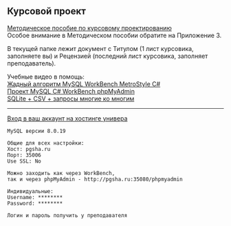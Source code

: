 ## Курсовой проект

[Методическое пособие по курсовому проектированию](https://pcoding.ru/pdf/CourseProject.pdf)  
Особое внимание в Методическом пособии обратите на Приложение 3.

В текущей папке лежит документ с Титулом (1 лист курсовика, заполняете вы) и Рецензией (последний лист курсовика, заполняет преподаватель).  

Учебные видео в помощь:  
[Жадный алгоритм MySQL WorkBench MetroStyle C#](https://youtu.be/ThsrS96wBnc)  
[Проект MySQL C# WorkBench phpMyAdmin](https://youtu.be/Y9sIPmtrLnQ)  
[SQLite + CSV + запросы многие ко многим](https://youtu.be/K1EqyVOkv70)  

---  

[Вход в ваш аккаунт на хостинге универа](http://pgsha.ru:35080/phpmyadmin)  
```
MySQL версии 8.0.19

Общие для всех настройки:
Хост: pgsha.ru
Порт: 35006
Use SSL: No

Можно заходить как через WorkBench, 
так и через phpMyAdmin - http://pgsha.ru:35080/phpmyadmin

Индивидуальные:
Username: ********
Password: ********

Логин и пароль получить у преподавателя  
```